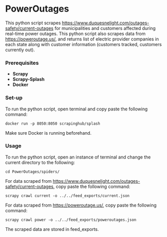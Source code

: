 # PowerOutages
This python script scrapes https://www.duquesnelight.com/outages-safety/current-outages for municipalities and customers affected during real-time power outages.
This python script also scrapes data from https://poweroutage.us/, and returns list of electric provider companies in each state along with customer information (customers tracked, customers currently out).

### Prerequisites
* **Scrapy**
* **Scrapy-Splash**
* **Docker**

### Set-up
To run the python script, open terminal and copy paste the following command:
```
docker run -p 8050:8050 scrapinghub/splash
```

Make sure Docker is running beforehand.

### Usage
To run the python script, open an instance of terminal and change the current directory to the following:
```
cd PowerOutages/spiders/
```
For data scraped from https://www.duquesnelight.com/outages-safety/current-outages, copy paste the following command:
```
scrapy crawl current -o ../../feed_exports/current.json
```

For data scraped from https://poweroutage.us/, copy paste the following command:
```
scrapy crawl power -o ../../feed_exports/poweroutages.json
```

The scraped data are stored in feed_exports.
